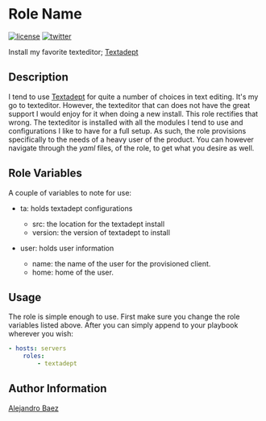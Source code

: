 Role Name
=========
[![license][2i]][2p]
[![twitter][3i]][3p]

Install my favorite texteditor; [Textadept][4]

Description
-----------

I tend to use [Textadept][4] for quite a number of choices in text editing. It's my go to texteditor. However, the texteditor that can does not have the great support I would enjoy for it when doing a new install. This role rectifies that wrong. The texteditor is installed with all the modules I tend to use and configurations I like to have for a full setup. As such, the role provisions specifically to the needs of a heavy user of the product. You can however navigate through the *yaml* files, of the role, to get what you desire as well.

Role Variables
--------------

A couple of variables to note for use:

* ta: holds textadept configurations
  * src: the location for  the textadept install
  * version: the version of textadept to install

* user: holds user information
  * name: the name of the user for the provisioned client.
  * home: home of the user.

Usage
-----

The role is simple enough to use. First make sure you change the role variables listed above. After you can simply append to your playbook wherever you wish:

``` yaml
- hosts: servers
    roles:
        - textadept
```

Author Information
------------------

[Alejandro Baez][1]

[1]: https://keybase.io/baez
[2i]: https://img.shields.io/badge/license-BSD_2-green.svg
[2p]: ./LICENSE
[3i]: https://img.shields.io/badge/twitter-a_baez-blue.svg
[3p]: https://twitter.com/a_baez
[4]: http://foicica.com/textadept
